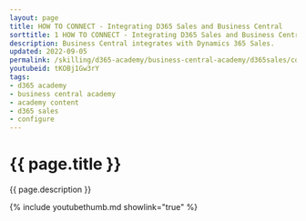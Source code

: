 ```yaml
---
layout: page
title: HOW TO CONNECT - Integrating D365 Sales and Business Central
sorttitle: 1 HOW TO CONNECT - Integrating D365 Sales and Business Central
description: Business Central integrates with Dynamics 365 Sales.
updated: 2022-09-05
permalink: /skilling/d365-academy/business-central-academy/d365sales/configure-d365sales
youtubeid: tKOBj1Gw3rY
tags: 
- d365 academy
- business central academy
- academy content
- d365 sales
- configure
---
```


# {{ page.title }}

{{ page.description }}

{% include youtubethumb.md showlink="true" %}